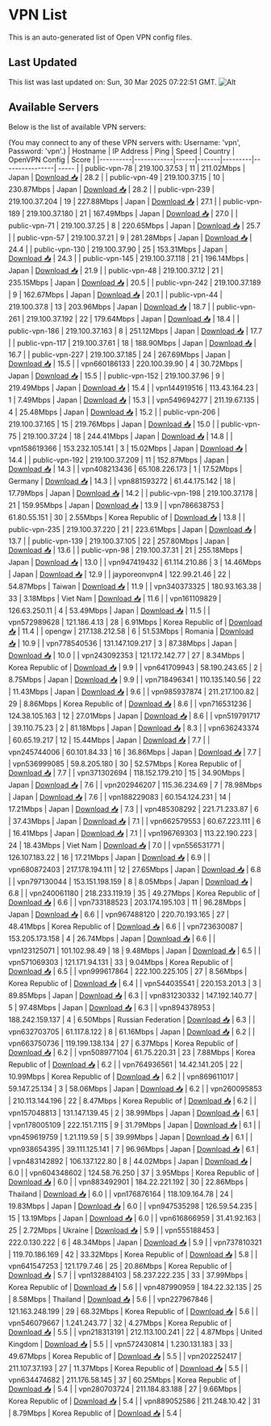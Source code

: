 # VPN List

This is an auto-generated list of Open VPN config files.

## Last Updated

This list was last updated on: Sun, 30 Mar 2025 07:22:51 GMT.
![Alt](https://repobeats.axiom.co/api/embed/186b98318ef1479477931607c1ad7d823f12451f.svg "Repobeats analytics image")

## Available Servers

Below is the list of available VPN servers:

(You may connect to any of these VPN servers with: Username: 'vpn', Password: 'vpn'.)
| Hostname | IP Address | Ping | Speed | Country | OpenVPN Config | Score |
|----------|------------|------|-------|---------|----------------| ----- |
| public-vpn-78 | 219.100.37.53 | 11 | 211.02Mbps | Japan | [Download 📥](./configs/server_0_JP.ovpn) | 28.2 |
| public-vpn-49 | 219.100.37.15 | 10 | 230.87Mbps | Japan | [Download 📥](./configs/server_1_JP.ovpn) | 28.2 |
| public-vpn-239 | 219.100.37.204 | 19 | 227.88Mbps | Japan | [Download 📥](./configs/server_2_JP.ovpn) | 27.1 |
| public-vpn-189 | 219.100.37.180 | 21 | 167.49Mbps | Japan | [Download 📥](./configs/server_3_JP.ovpn) | 27.0 |
| public-vpn-71 | 219.100.37.25 | 8 | 220.65Mbps | Japan | [Download 📥](./configs/server_4_JP.ovpn) | 25.7 |
| public-vpn-57 | 219.100.37.21 | 9 | 281.28Mbps | Japan | [Download 📥](./configs/server_5_JP.ovpn) | 24.4 |
| public-vpn-130 | 219.100.37.90 | 25 | 153.31Mbps | Japan | [Download 📥](./configs/server_6_JP.ovpn) | 24.3 |
| public-vpn-145 | 219.100.37.118 | 21 | 196.14Mbps | Japan | [Download 📥](./configs/server_7_JP.ovpn) | 21.9 |
| public-vpn-48 | 219.100.37.12 | 21 | 235.15Mbps | Japan | [Download 📥](./configs/server_8_JP.ovpn) | 20.5 |
| public-vpn-242 | 219.100.37.189 | 9 | 162.67Mbps | Japan | [Download 📥](./configs/server_9_JP.ovpn) | 20.1 |
| public-vpn-44 | 219.100.37.8 | 13 | 203.96Mbps | Japan | [Download 📥](./configs/server_10_JP.ovpn) | 18.7 |
| public-vpn-261 | 219.100.37.192 | 22 | 179.64Mbps | Japan | [Download 📥](./configs/server_11_JP.ovpn) | 18.4 |
| public-vpn-186 | 219.100.37.163 | 8 | 251.12Mbps | Japan | [Download 📥](./configs/server_12_JP.ovpn) | 17.7 |
| public-vpn-117 | 219.100.37.61 | 18 | 188.90Mbps | Japan | [Download 📥](./configs/server_13_JP.ovpn) | 16.7 |
| public-vpn-227 | 219.100.37.185 | 24 | 267.69Mbps | Japan | [Download 📥](./configs/server_14_JP.ovpn) | 15.5 |
| vpn660186133 | 220.100.39.90 | 4 | 30.72Mbps | Japan | [Download 📥](./configs/server_15_JP.ovpn) | 15.5 |
| public-vpn-152 | 219.100.37.96 | 9 | 219.49Mbps | Japan | [Download 📥](./configs/server_16_JP.ovpn) | 15.4 |
| vpn144919516 | 113.43.164.23 | 1 | 7.49Mbps | Japan | [Download 📥](./configs/server_17_JP.ovpn) | 15.3 |
| vpn549694277 | 211.19.67.135 | 4 | 25.48Mbps | Japan | [Download 📥](./configs/server_18_JP.ovpn) | 15.2 |
| public-vpn-206 | 219.100.37.165 | 15 | 219.76Mbps | Japan | [Download 📥](./configs/server_19_JP.ovpn) | 15.0 |
| public-vpn-75 | 219.100.37.24 | 18 | 244.41Mbps | Japan | [Download 📥](./configs/server_20_JP.ovpn) | 14.8 |
| vpn158619366 | 153.232.105.141 | 3 | 15.02Mbps | Japan | [Download 📥](./configs/server_21_JP.ovpn) | 14.4 |
| public-vpn-192 | 219.100.37.209 | 11 | 152.87Mbps | Japan | [Download 📥](./configs/server_22_JP.ovpn) | 14.3 |
| vpn408213436 | 65.108.226.173 | 1 | 17.52Mbps | Germany | [Download 📥](./configs/server_23_DE.ovpn) | 14.3 |
| vpn881593272 | 61.44.175.142 | 18 | 17.79Mbps | Japan | [Download 📥](./configs/server_24_JP.ovpn) | 14.2 |
| public-vpn-198 | 219.100.37.178 | 21 | 159.95Mbps | Japan | [Download 📥](./configs/server_25_JP.ovpn) | 13.9 |
| vpn786638753 | 61.80.55.151 | 30 | 2.55Mbps | Korea Republic of | [Download 📥](./configs/server_26_KR.ovpn) | 13.8 |
| public-vpn-235 | 219.100.37.220 | 21 | 223.61Mbps | Japan | [Download 📥](./configs/server_27_JP.ovpn) | 13.7 |
| public-vpn-139 | 219.100.37.105 | 22 | 257.80Mbps | Japan | [Download 📥](./configs/server_28_JP.ovpn) | 13.6 |
| public-vpn-98 | 219.100.37.31 | 21 | 255.18Mbps | Japan | [Download 📥](./configs/server_29_JP.ovpn) | 13.0 |
| vpn947419432 | 61.114.210.86 | 3 | 14.46Mbps | Japan | [Download 📥](./configs/server_30_JP.ovpn) | 12.9 |
| jayporeonvpn4 | 122.99.21.46 | 22 | 54.87Mbps | Taiwan | [Download 📥](./configs/server_31_TW.ovpn) | 11.9 |
| vpn340373325 | 180.93.163.38 | 33 | 3.18Mbps | Viet Nam | [Download 📥](./configs/server_32_VN.ovpn) | 11.6 |
| vpn161109829 | 126.63.250.11 | 4 | 53.49Mbps | Japan | [Download 📥](./configs/server_33_JP.ovpn) | 11.5 |
| vpn572989628 | 121.186.4.13 | 28 | 6.91Mbps | Korea Republic of | [Download 📥](./configs/server_34_KR.ovpn) | 11.4 |
| opengw | 217.138.212.58 | 6 | 51.53Mbps | Romania | [Download 📥](./configs/server_35_RO.ovpn) | 10.9 |
| vpn778540536 | 131.147.109.217 | 3 | 87.38Mbps | Japan | [Download 📥](./configs/server_36_JP.ovpn) | 10.0 |
| vpn243092353 | 121.172.142.77 | 27 | 8.34Mbps | Korea Republic of | [Download 📥](./configs/server_37_KR.ovpn) | 9.9 |
| vpn641709943 | 58.190.243.65 | 2 | 8.75Mbps | Japan | [Download 📥](./configs/server_38_JP.ovpn) | 9.9 |
| vpn718496341 | 110.135.140.56 | 22 | 11.43Mbps | Japan | [Download 📥](./configs/server_39_JP.ovpn) | 9.6 |
| vpn985937874 | 211.217.100.82 | 29 | 8.86Mbps | Korea Republic of | [Download 📥](./configs/server_40_KR.ovpn) | 8.6 |
| vpn716531236 | 124.38.105.163 | 12 | 27.01Mbps | Japan | [Download 📥](./configs/server_41_JP.ovpn) | 8.6 |
| vpn519791717 | 39.110.75.23 | 2 | 81.18Mbps | Japan | [Download 📥](./configs/server_42_JP.ovpn) | 8.3 |
| vpn636243374 | 60.65.19.217 | 12 | 15.44Mbps | Japan | [Download 📥](./configs/server_43_JP.ovpn) | 7.7 |
| vpn245744006 | 60.101.84.33 | 16 | 36.86Mbps | Japan | [Download 📥](./configs/server_44_JP.ovpn) | 7.7 |
| vpn536999085 | 59.8.205.180 | 30 | 52.57Mbps | Korea Republic of | [Download 📥](./configs/server_45_KR.ovpn) | 7.7 |
| vpn371302694 | 118.152.179.210 | 15 | 34.90Mbps | Japan | [Download 📥](./configs/server_46_JP.ovpn) | 7.6 |
| vpn202946207 | 115.36.234.69 | 7 | 78.98Mbps | Japan | [Download 📥](./configs/server_47_JP.ovpn) | 7.6 |
| vpn188229083 | 60.154.124.231 | 14 | 17.21Mbps | Japan | [Download 📥](./configs/server_48_JP.ovpn) | 7.3 |
| vpn485308292 | 221.71.233.87 | 6 | 37.43Mbps | Japan | [Download 📥](./configs/server_49_JP.ovpn) | 7.1 |
| vpn662579553 | 60.67.223.111 | 6 | 16.41Mbps | Japan | [Download 📥](./configs/server_50_JP.ovpn) | 7.1 |
| vpn196769303 | 113.22.190.223 | 24 | 18.43Mbps | Viet Nam | [Download 📥](./configs/server_51_VN.ovpn) | 7.0 |
| vpn556531771 | 126.107.183.22 | 16 | 17.21Mbps | Japan | [Download 📥](./configs/server_52_JP.ovpn) | 6.9 |
| vpn680872403 | 217.178.194.111 | 12 | 27.65Mbps | Japan | [Download 📥](./configs/server_53_JP.ovpn) | 6.8 |
| vpn797130044 | 153.151.198.159 | 8 | 8.05Mbps | Japan | [Download 📥](./configs/server_54_JP.ovpn) | 6.8 |
| vpn240061180 | 218.233.119.19 | 35 | 49.27Mbps | Korea Republic of | [Download 📥](./configs/server_55_KR.ovpn) | 6.6 |
| vpn733188523 | 203.174.195.103 | 11 | 96.28Mbps | Japan | [Download 📥](./configs/server_56_JP.ovpn) | 6.6 |
| vpn967488120 | 220.70.193.165 | 27 | 48.41Mbps | Korea Republic of | [Download 📥](./configs/server_57_KR.ovpn) | 6.6 |
| vpn723630087 | 153.205.173.158 | 4 | 26.74Mbps | Japan | [Download 📥](./configs/server_58_JP.ovpn) | 6.6 |
| vpn123125071 | 101.102.98.49 | 18 | 9.48Mbps | Japan | [Download 📥](./configs/server_59_JP.ovpn) | 6.5 |
| vpn571069303 | 121.171.94.131 | 33 | 9.04Mbps | Korea Republic of | [Download 📥](./configs/server_60_KR.ovpn) | 6.5 |
| vpn999617864 | 222.100.225.105 | 27 | 8.56Mbps | Korea Republic of | [Download 📥](./configs/server_61_KR.ovpn) | 6.4 |
| vpn544035541 | 220.153.201.3 | 3 | 89.85Mbps | Japan | [Download 📥](./configs/server_62_JP.ovpn) | 6.3 |
| vpn831230332 | 147.192.140.77 | 5 | 97.48Mbps | Japan | [Download 📥](./configs/server_63_JP.ovpn) | 6.3 |
| vpn894378953 | 188.242.159.137 | 4 | 6.50Mbps | Russian Federation | [Download 📥](./configs/server_64_RU.ovpn) | 6.3 |
| vpn632703705 | 61.117.8.122 | 8 | 61.16Mbps | Japan | [Download 📥](./configs/server_65_JP.ovpn) | 6.2 |
| vpn663750736 | 119.199.138.134 | 27 | 6.37Mbps | Korea Republic of | [Download 📥](./configs/server_66_KR.ovpn) | 6.2 |
| vpn508977104 | 61.75.220.31 | 23 | 7.88Mbps | Korea Republic of | [Download 📥](./configs/server_67_KR.ovpn) | 6.2 |
| vpn764936561 | 14.42.141.205 | 22 | 10.99Mbps | Korea Republic of | [Download 📥](./configs/server_68_KR.ovpn) | 6.2 |
| vpn869611017 | 59.147.25.134 | 3 | 58.06Mbps | Japan | [Download 📥](./configs/server_69_JP.ovpn) | 6.2 |
| vpn260095853 | 210.113.144.196 | 22 | 8.47Mbps | Korea Republic of | [Download 📥](./configs/server_70_KR.ovpn) | 6.2 |
| vpn157048813 | 131.147.139.45 | 2 | 38.99Mbps | Japan | [Download 📥](./configs/server_71_JP.ovpn) | 6.1 |
| vpn178005109 | 222.151.7.115 | 9 | 31.79Mbps | Japan | [Download 📥](./configs/server_72_JP.ovpn) | 6.1 |
| vpn459619759 | 1.21.119.59 | 5 | 39.99Mbps | Japan | [Download 📥](./configs/server_73_JP.ovpn) | 6.1 |
| vpn938654395 | 39.111.125.141 | 7 | 96.96Mbps | Japan | [Download 📥](./configs/server_74_JP.ovpn) | 6.1 |
| vpn483142892 | 106.137.122.80 | 8 | 44.02Mbps | Japan | [Download 📥](./configs/server_75_JP.ovpn) | 6.0 |
| vpn604348602 | 124.58.76.250 | 37 | 3.95Mbps | Korea Republic of | [Download 📥](./configs/server_76_KR.ovpn) | 6.0 |
| vpn883492901 | 184.22.221.192 | 30 | 22.86Mbps | Thailand | [Download 📥](./configs/server_77_TH.ovpn) | 6.0 |
| vpn176876164 | 118.109.164.78 | 24 | 19.83Mbps | Japan | [Download 📥](./configs/server_78_JP.ovpn) | 6.0 |
| vpn947535298 | 126.59.54.235 | 15 | 13.19Mbps | Japan | [Download 📥](./configs/server_79_JP.ovpn) | 6.0 |
| vpn616866959 | 31.41.92.163 | 25 | 2.72Mbps | Ukraine | [Download 📥](./configs/server_80_UA.ovpn) | 5.9 |
| vpn555188453 | 222.0.130.222 | 6 | 48.34Mbps | Japan | [Download 📥](./configs/server_81_JP.ovpn) | 5.9 |
| vpn737810321 | 119.70.186.169 | 42 | 33.32Mbps | Korea Republic of | [Download 📥](./configs/server_82_KR.ovpn) | 5.8 |
| vpn641547253 | 121.179.7.46 | 25 | 20.86Mbps | Korea Republic of | [Download 📥](./configs/server_83_KR.ovpn) | 5.7 |
| vpn132884103 | 58.237.222.235 | 33 | 37.99Mbps | Korea Republic of | [Download 📥](./configs/server_84_KR.ovpn) | 5.6 |
| vpn487990959 | 184.22.32.135 | 25 | 8.58Mbps | Thailand | [Download 📥](./configs/server_85_TH.ovpn) | 5.6 |
| vpn227967846 | 121.163.248.199 | 29 | 68.32Mbps | Korea Republic of | [Download 📥](./configs/server_86_KR.ovpn) | 5.6 |
| vpn546079667 | 1.241.243.77 | 32 | 4.27Mbps | Korea Republic of | [Download 📥](./configs/server_87_KR.ovpn) | 5.5 |
| vpn218313191 | 212.113.100.241 | 22 | 4.87Mbps | United Kingdom | [Download 📥](./configs/server_88_GB.ovpn) | 5.5 |
| vpn572430814 | 1.230.131.183 | 33 | 49.67Mbps | Korea Republic of | [Download 📥](./configs/server_89_KR.ovpn) | 5.5 |
| vpn202252417 | 211.107.37.193 | 27 | 11.37Mbps | Korea Republic of | [Download 📥](./configs/server_90_KR.ovpn) | 5.5 |
| vpn634474682 | 211.176.58.145 | 37 | 60.25Mbps | Korea Republic of | [Download 📥](./configs/server_91_KR.ovpn) | 5.4 |
| vpn280703724 | 211.184.83.188 | 27 | 9.66Mbps | Korea Republic of | [Download 📥](./configs/server_92_KR.ovpn) | 5.4 |
| vpn889052586 | 211.248.10.42 | 31 | 8.79Mbps | Korea Republic of | [Download 📥](./configs/server_93_KR.ovpn) | 5.4 |
